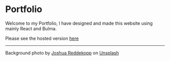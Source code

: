 # Portfolio

Welcome to my Portfolio, I have designed and made this website using mainly React and Bulma.

Please see the hosted version [here](https://portfolio-andrea.netlify.app/)

---

Background photo by <a href="https://unsplash.com/@joshuaryanphoto?utm_source=unsplash&utm_medium=referral&utm_content=creditCopyText">Joshua Reddekopp</a> on <a href="https://unsplash.com/s/photos/coding?utm_source=unsplash&utm_medium=referral&utm_content=creditCopyText">Unsplash</a>
